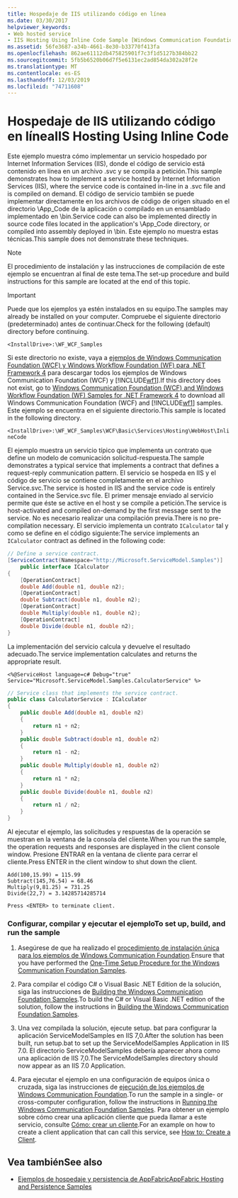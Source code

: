```yaml
---
title: Hospedaje de IIS utilizando código en línea
ms.date: 03/30/2017
helpviewer_keywords:
- Web hosted service
- IIS Hosting Using Inline Code Sample [Windows Communication Foundation]
ms.assetid: 56fe3687-a34b-4661-8e30-b33770f413fa
ms.openlocfilehash: 862ae61112db475825901f7c3f1d5127b384bb22
ms.sourcegitcommit: 5fb5b6520b06d7f5e6131ec2ad854da302a28f2e
ms.translationtype: MT
ms.contentlocale: es-ES
ms.lasthandoff: 12/03/2019
ms.locfileid: "74711608"
---
```

# <a name="iis-hosting-using-inline-code"></a><span data-ttu-id="915eb-102">Hospedaje de IIS utilizando código en línea</span><span class="sxs-lookup"><span data-stu-id="915eb-102">IIS Hosting Using Inline Code</span></span>

<span data-ttu-id="915eb-103">Este ejemplo muestra cómo implementar un servicio hospedado por Internet Information Services (IIS), donde el código de servicio está contenido en línea en un archivo .svc y se compila a petición.</span><span class="sxs-lookup"><span data-stu-id="915eb-103">This sample demonstrates how to implement a service hosted by Internet Information Services (IIS), where the service code is contained in-line in a .svc file and is compiled on demand.</span></span> <span data-ttu-id="915eb-104">El código de servicio también se puede implementar directamente en los archivos de código de origen situado en el directorio \App_Code de la aplicación o compilado en un ensamblado implementado en \bin.</span><span class="sxs-lookup"><span data-stu-id="915eb-104">Service code can also be implemented directly in source code files located in the application's \App_Code directory, or compiled into assembly deployed in \bin.</span></span> <span data-ttu-id="915eb-105">Este ejemplo no muestra estas técnicas.</span><span class="sxs-lookup"><span data-stu-id="915eb-105">This sample does not demonstrate these techniques.</span></span>

> [!NOTE]
> <span data-ttu-id="915eb-106">El procedimiento de instalación y las instrucciones de compilación de este ejemplo se encuentran al final de este tema.</span><span class="sxs-lookup"><span data-stu-id="915eb-106">The set-up procedure and build instructions for this sample are located at the end of this topic.</span></span>

> [!IMPORTANT]
> <span data-ttu-id="915eb-107">Puede que los ejemplos ya estén instalados en su equipo.</span><span class="sxs-lookup"><span data-stu-id="915eb-107">The samples may already be installed on your computer.</span></span> <span data-ttu-id="915eb-108">Compruebe el siguiente directorio (predeterminado) antes de continuar.</span><span class="sxs-lookup"><span data-stu-id="915eb-108">Check for the following (default) directory before continuing.</span></span>
>
> `<InstallDrive>:\WF_WCF_Samples`
>
> <span data-ttu-id="915eb-109">Si este directorio no existe, vaya a [ejemplos de Windows Communication Foundation (WCF) y Windows Workflow Foundation (WF) para .NET Framework 4](https://www.microsoft.com/download/details.aspx?id=21459) para descargar todos los ejemplos de Windows Communication Foundation (WCF) y [!INCLUDE[wf1](../../../../includes/wf1-md.md)].</span><span class="sxs-lookup"><span data-stu-id="915eb-109">If this directory does not exist, go to [Windows Communication Foundation (WCF) and Windows Workflow Foundation (WF) Samples for .NET Framework 4](https://www.microsoft.com/download/details.aspx?id=21459) to download all Windows Communication Foundation (WCF) and [!INCLUDE[wf1](../../../../includes/wf1-md.md)] samples.</span></span> <span data-ttu-id="915eb-110">Este ejemplo se encuentra en el siguiente directorio.</span><span class="sxs-lookup"><span data-stu-id="915eb-110">This sample is located in the following directory.</span></span>
>
> `<InstallDrive>:\WF_WCF_Samples\WCF\Basic\Services\Hosting\WebHost\InlineCode`

<span data-ttu-id="915eb-111">El ejemplo muestra un servicio típico que implementa un contrato que define un modelo de comunicación solicitud-respuesta.</span><span class="sxs-lookup"><span data-stu-id="915eb-111">The sample demonstrates a typical service that implements a contract that defines a request-reply communication pattern.</span></span> <span data-ttu-id="915eb-112">El servicio se hospeda en IIS y el código de servicio se contiene completamente en el archivo Service.svc.</span><span class="sxs-lookup"><span data-stu-id="915eb-112">The service is hosted in IIS and the service code is entirely contained in the Service.svc file.</span></span> <span data-ttu-id="915eb-113">El primer mensaje enviado al servicio permite que éste se active en el host y se compile a petición.</span><span class="sxs-lookup"><span data-stu-id="915eb-113">The service is host-activated and compiled on-demand by the first message sent to the service.</span></span> <span data-ttu-id="915eb-114">No es necesario realizar una compilación previa.</span><span class="sxs-lookup"><span data-stu-id="915eb-114">There is no pre-compilation necessary.</span></span> <span data-ttu-id="915eb-115">El servicio implementa un contrato `ICalculator` tal y como se define en el código siguiente:</span><span class="sxs-lookup"><span data-stu-id="915eb-115">The service implements an `ICalculator` contract as defined in the following code:</span></span>

```csharp
// Define a service contract.
[ServiceContract(Namespace="http://Microsoft.ServiceModel.Samples")]
    public interface ICalculator
{
    [OperationContract]
    double Add(double n1, double n2);
    [OperationContract]
    double Subtract(double n1, double n2);
    [OperationContract]
    double Multiply(double n1, double n2);
    [OperationContract]
    double Divide(double n1, double n2);
}
```

<span data-ttu-id="915eb-116">La implementación del servicio calcula y devuelve el resultado adecuado.</span><span class="sxs-lookup"><span data-stu-id="915eb-116">The service implementation calculates and returns the appropriate result.</span></span>

`<%@ServiceHost language=c# Debug="true" Service="Microsoft.ServiceModel.Samples.CalculatorService" %>`

```csharp
// Service class that implements the service contract.
public class CalculatorService : ICalculator
{
    public double Add(double n1, double n2)
    {
        return n1 + n2;
    }
    public double Subtract(double n1, double n2)
    {
        return n1 - n2;
    }
    public double Multiply(double n1, double n2)
    {
        return n1 * n2;
    }
    public double Divide(double n1, double n2)
    {
        return n1 / n2;
    }
}
```

<span data-ttu-id="915eb-117">Al ejecutar el ejemplo, las solicitudes y respuestas de la operación se muestran en la ventana de la consola del cliente.</span><span class="sxs-lookup"><span data-stu-id="915eb-117">When you run the sample, the operation requests and responses are displayed in the client console window.</span></span> <span data-ttu-id="915eb-118">Presione ENTRAR en la ventana de cliente para cerrar el cliente.</span><span class="sxs-lookup"><span data-stu-id="915eb-118">Press ENTER in the client window to shut down the client.</span></span>

```console
Add(100,15.99) = 115.99
Subtract(145,76.54) = 68.46
Multiply(9,81.25) = 731.25
Divide(22,7) = 3.14285714285714

Press <ENTER> to terminate client.
```

### <a name="to-set-up-build-and-run-the-sample"></a><span data-ttu-id="915eb-119">Configurar, compilar y ejecutar el ejemplo</span><span class="sxs-lookup"><span data-stu-id="915eb-119">To set up, build, and run the sample</span></span>

1. <span data-ttu-id="915eb-120">Asegúrese de que ha realizado el [procedimiento de instalación única para los ejemplos de Windows Communication Foundation](../../../../docs/framework/wcf/samples/one-time-setup-procedure-for-the-wcf-samples.md).</span><span class="sxs-lookup"><span data-stu-id="915eb-120">Ensure that you have performed the [One-Time Setup Procedure for the Windows Communication Foundation Samples](../../../../docs/framework/wcf/samples/one-time-setup-procedure-for-the-wcf-samples.md).</span></span>

2. <span data-ttu-id="915eb-121">Para compilar el código C# o Visual Basic .NET Edition de la solución, siga las instrucciones de [Building the Windows Communication Foundation Samples](../../../../docs/framework/wcf/samples/building-the-samples.md).</span><span class="sxs-lookup"><span data-stu-id="915eb-121">To build the C# or Visual Basic .NET edition of the solution, follow the instructions in [Building the Windows Communication Foundation Samples](../../../../docs/framework/wcf/samples/building-the-samples.md).</span></span>

3. <span data-ttu-id="915eb-122">Una vez compilada la solución, ejecute setup. bat para configurar la aplicación ServiceModelSamples en IIS 7,0.</span><span class="sxs-lookup"><span data-stu-id="915eb-122">After the solution has been built, run setup.bat to set up the ServiceModelSamples Application in IIS 7.0.</span></span> <span data-ttu-id="915eb-123">El directorio ServiceModelSamples debería aparecer ahora como una aplicación de IIS 7,0.</span><span class="sxs-lookup"><span data-stu-id="915eb-123">The ServiceModelSamples directory should now appear as an IIS 7.0 Application.</span></span>

4. <span data-ttu-id="915eb-124">Para ejecutar el ejemplo en una configuración de equipos única o cruzada, siga las instrucciones de [ejecución de los ejemplos de Windows Communication Foundation](../../../../docs/framework/wcf/samples/running-the-samples.md).</span><span class="sxs-lookup"><span data-stu-id="915eb-124">To run the sample in a single- or cross-computer configuration, follow the instructions in [Running the Windows Communication Foundation Samples](../../../../docs/framework/wcf/samples/running-the-samples.md).</span></span> <span data-ttu-id="915eb-125">Para obtener un ejemplo sobre cómo crear una aplicación cliente que pueda llamar a este servicio, consulte [Cómo: crear un cliente](../../../../docs/framework/wcf/how-to-create-a-wcf-client.md).</span><span class="sxs-lookup"><span data-stu-id="915eb-125">For an example on how to create a client application that can call this service, see [How to: Create a Client](../../../../docs/framework/wcf/how-to-create-a-wcf-client.md).</span></span>

## <a name="see-also"></a><span data-ttu-id="915eb-126">Vea también</span><span class="sxs-lookup"><span data-stu-id="915eb-126">See also</span></span>

- [<span data-ttu-id="915eb-127">Ejemplos de hospedaje y persistencia de AppFabric</span><span class="sxs-lookup"><span data-stu-id="915eb-127">AppFabric Hosting and Persistence Samples</span></span>](https://go.microsoft.com/fwlink/?LinkId=193961)
